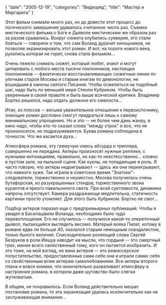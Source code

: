{
   "date": "2005-12-19",
   "categories": "Видеоряд",
   "title": "Мастер и Маргарита"
}

Этот фильм снимали много раз, но до довести этот процесс до логического завершения удавалось считанное число раз. Съемки мистического фильма о Боге и Дьяволе мистическим же образом раз за разом срывались. Вокруг сюжета клубились суеверия, его стали бояться -- говорили о том, что сам Воланд дурачит киношников, не позволяя экранизировать этот роман. И вот, на пороге нового века, рукопись которая не горит, снова стала фильмом...

Очень тяжело снимать сюжет, который любят, знают и могут цитировать с любого места тысячи поклонников, настоящих поклонников -- фанатически восстанавливающих сюжетные линии по улочкам старой Москвы и старым книгам по демонологии, не вошедшим в каноны святого Писания. Чтобы осмелиться на подобный шаг, надо быть по меньшей мере Стенли Кубриком. Чтобы быть уверенным в своей правоте и быть выше всяческой критики. Владимир Бортко решился, надо отдать должное его смелости...

Итак, из плюсов -- весьма уважительное отношение к первоисточнику, знающие роман дословно смогут придраться лишь к самому минимальному упрощению. Но и это -- не более чем дань жанру, в кино надо, чтобы кто-то сказал слова "между строк" и все, что не произносится, но подразумевается. Буква романа соблюдена в точности. Что же касается духа...

Атмосфера романа, эту гремучую смесь абсурда и триллера, совершенно не передана. Актеры произносят нужные реплики, с нужными интонациями, правильно, но как-то неестесственно... словно в пустом зале, на пыльной сцене. Как куклы, не попадающие в роль. Я часто говорю, что актеры недоигрывают -- здесь же они переигрывают, что намного хуже. Так играли в советское время "Знатоки"-следователи, торжественно и неуместно. Москва получилась очень бутафорская, из разукрашенных стендов, торжественного звона курантов и яркого павильонного света. При всей суетливости, динамика напрочь отсутствует. Камера раздражающе медлительна, статичность картинки просто утомляет. Для этого быть Кубриком. Бортко не смог...

Подбор актеров поразил еще с предпремьерных публикаций. Чтобы я увидел в Басилашвили Воланда, необходимо было чудо перевоплощения. Его не случилось -- получился какой-то опереточный дьявол, пытающийся выглядеть весомо. Матерый вояка Пилат, котому в романе едва ли больше 40, оказался старым немощным скандалистом, тенью былого величия. Снисходительно роняющий слова Сергей Безруков в роли Иешуа наводит на мысли, что гордыня -- это смертный грех, менее всего свойственный тому, кого он пытается изобразить. И это тоже, на мой взгляд, не вина актеров -- это режиссерское попустительство, предоставленные сами себе они и играли самих себя со свойственным всем актерам самолюбованием. Все актеры второго плана и вовсе комики, что окончательно разваливает атмосферу и настроение романа, в котором даже шутовство было слегка жутковатым.

В общем, не понравилось. Если Воланд действительно мешал постановке романа, то эта экранизация удалась исключительно как не заслуживающая внимание...
